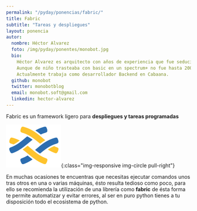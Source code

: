 ```yaml
---
permalink: "/pyday/ponencias/fabric/"
title: Fabric
subtitle: "Tareas y despliegues"
layout: ponencia
autor:
  nombre: Héctor Alvarez
  foto: /img/pyday/ponentes/monobot.jpg
  bio:
    Héctor Alvarez es arquitecto con años de experiencia que fue seducido por el lado oscuro.
    Aunque de niño trasteaba con basic en un spectrum+ no fue hasta 2009 cuando de forma autodidacta y poco a poco aprendió programación, Python para él fue como pasar a través del espejo, todo era nuevo, mágico y excitante.
    Actualmente trabaja como desarrollador Backend en Cabaana.
  github: monobot
  twitter: monobotblog
  email: monobot.soft@gmail.com
  linkedin: hector-alvarez
---
```


Fabric es un framework ligero para **despliegues y tareas programadas**

![logo](/img/pyday/fabric.png){:class="img-responsive img-circle pull-right"}

En muchas ocasiones te encuentras que necesitas ejecutar comandos unos tras otros en una o varias máquinas, ésto resulta tedioso como poco, para ello se recomienda la utilización de una librería como **fabric** de ésta forma te permite automatizar y evitar errores, al ser en puro python tienes a tu disposición todo el ecosistema de python.
